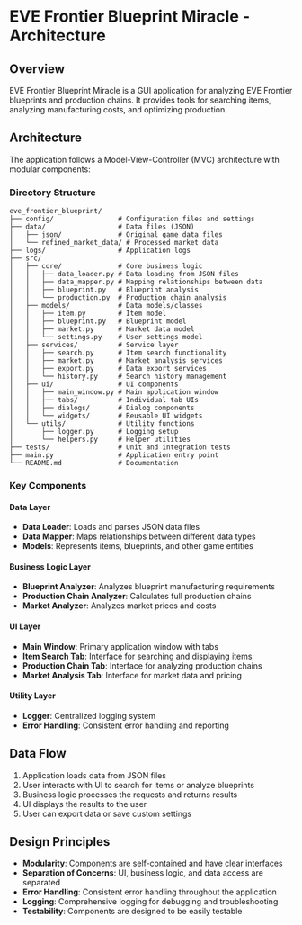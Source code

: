 # EVE Frontier Blueprint Miracle - Architecture

## Overview

EVE Frontier Blueprint Miracle is a GUI application for analyzing EVE Frontier blueprints and production chains. It provides tools for searching items, analyzing manufacturing costs, and optimizing production.

## Architecture

The application follows a Model-View-Controller (MVC) architecture with modular components:

### Directory Structure

```
eve_frontier_blueprint/
├── config/                # Configuration files and settings
├── data/                  # Data files (JSON)
│   ├── json/              # Original game data files
│   └── refined_market_data/ # Processed market data
├── logs/                  # Application logs
├── src/
│   ├── core/              # Core business logic
│   │   ├── data_loader.py # Data loading from JSON files
│   │   ├── data_mapper.py # Mapping relationships between data
│   │   ├── blueprint.py   # Blueprint analysis
│   │   └── production.py  # Production chain analysis
│   ├── models/            # Data models/classes
│   │   ├── item.py        # Item model
│   │   ├── blueprint.py   # Blueprint model
│   │   ├── market.py      # Market data model
│   │   └── settings.py    # User settings model
│   ├── services/          # Service layer
│   │   ├── search.py      # Item search functionality
│   │   ├── market.py      # Market analysis services
│   │   ├── export.py      # Data export services
│   │   └── history.py     # Search history management
│   ├── ui/                # UI components
│   │   ├── main_window.py # Main application window
│   │   ├── tabs/          # Individual tab UIs
│   │   ├── dialogs/       # Dialog components
│   │   └── widgets/       # Reusable UI widgets
│   └── utils/             # Utility functions
│       ├── logger.py      # Logging setup
│       └── helpers.py     # Helper utilities
├── tests/                 # Unit and integration tests
├── main.py                # Application entry point
└── README.md              # Documentation
```

### Key Components

#### Data Layer

- **Data Loader**: Loads and parses JSON data files
- **Data Mapper**: Maps relationships between different data types
- **Models**: Represents items, blueprints, and other game entities

#### Business Logic Layer

- **Blueprint Analyzer**: Analyzes blueprint manufacturing requirements
- **Production Chain Analyzer**: Calculates full production chains
- **Market Analyzer**: Analyzes market prices and costs

#### UI Layer

- **Main Window**: Primary application window with tabs
- **Item Search Tab**: Interface for searching and displaying items
- **Production Chain Tab**: Interface for analyzing production chains
- **Market Analysis Tab**: Interface for market data and pricing

#### Utility Layer

- **Logger**: Centralized logging system
- **Error Handling**: Consistent error handling and reporting

## Data Flow

1. Application loads data from JSON files
2. User interacts with UI to search for items or analyze blueprints
3. Business logic processes the requests and returns results
4. UI displays the results to the user
5. User can export data or save custom settings

## Design Principles

- **Modularity**: Components are self-contained and have clear interfaces
- **Separation of Concerns**: UI, business logic, and data access are separated
- **Error Handling**: Consistent error handling throughout the application
- **Logging**: Comprehensive logging for debugging and troubleshooting
- **Testability**: Components are designed to be easily testable
